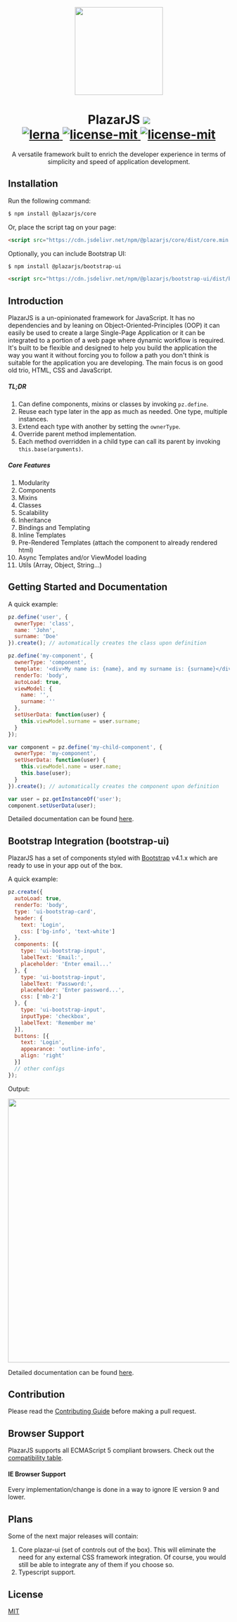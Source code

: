 <p align="center">
  <a href="https://github.com/ProticM/plazar-js">
    <img src="http://www.plazarjs.com/content/images/logo-large.png" width="200" height="200" />
  </a>
  <h1 align="center">
    PlazarJS
  <a href="https://twitter.com/intent/tweet?text=PlazarJS,%20un%2Dopinionated%20framework%20for%20JavaScript%20built%20to%20enrich%20the%20developer%20experience%20in%20terms%20of%20simplicity%20and%20speed%20of%20application%20development&url=https://github.com/ProticM/plazar%2Djs&hashtags=javascript,webdev,webdevelopment">
    <img src="https://img.shields.io/twitter/url/http/shields.io.svg?style=social" />
  </a>
    <br>
    <a href="https://github.com/lerna/lerna">
    <img src="https://img.shields.io/badge/maintained%20with-lerna-cc00ff.svg" alt="lerna" />
    </a>
    <a href="https://www.npmjs.com/package/@plazarjs/core">
    <img src="https://img.shields.io/badge/License-MIT-brightgreen.svg" alt="license-mit" />
    </a>
    <a href="https://www.npmjs.com/package/@plazarjs/core">
    <img src="https://img.shields.io/npm/v/@plazarjs/core.svg?style=flat" alt="license-mit" />
    </a>
  </h1>

  <p align="center">
A versatile framework built to enrich the developer experience in terms of simplicity and speed of application development.
</p>
</p>

## Installation

Run the following command:
```bash
$ npm install @plazarjs/core
```
Or, place the script tag on your page:
```html
<script src="https://cdn.jsdelivr.net/npm/@plazarjs/core/dist/core.min.js"></script>
```
Optionally, you can include Bootstrap UI:
```bash
$ npm install @plazarjs/bootstrap-ui
```
```html
<script src="https://cdn.jsdelivr.net/npm/@plazarjs/bootstrap-ui/dist/bootstrap-ui.min.js"></script>
```

## Introduction

PlazarJS is a un-opinionated framework for JavaScript. It has no dependencies and by leaning on Object-Oriented-Principles (OOP) it can easily be used to create a large Single-Page Application or it can be integrated to a portion of a web page where dynamic workflow is required. It's built to be flexible and designed to help you build the application the way you want it without forcing you to follow a path you don't think is suitable for the application you are developing. The main focus is on good old trio, HTML, CSS and JavaScript.

##### TL;DR

1. Can define components, mixins or classes by invoking `pz.define`.
2. Reuse each type later in the app as much as needed. One type, multiple instances.
3. Extend each type with another by setting the `ownerType`.
4. Override parent method implementation.
5. Each method overridden in a child type can call its parent by invoking `this.base(arguments)`.

##### Core Features

1. Modularity
2. Components
3. Mixins
4. Classes
5. Scalability
6. Inheritance
7. Bindings and Templating
8. Inline Templates
9. Pre-Rendered Templates (attach the component to already rendered html)
10. Async Templates and/or ViewModel loading
11. Utils (Array, Object, String...)

## Getting Started and Documentation

A quick example:

```javascript
pz.define('user', {
  ownerType: 'class',
  name: 'John',
  surname: 'Doe'
}).create(); // automatically creates the class upon definition

pz.define('my-component', {
  ownerType: 'component',
  template: '<div>My name is: {name}, and my surname is: {surname}</div>',
  renderTo: 'body',
  autoLoad: true,
  viewModel: {
    name: '',
    surname: ''
  },
  setUserData: function(user) {
    this.viewModel.surname = user.surname;
  }
});

var component = pz.define('my-child-component', {
  ownerType: 'my-component',
  setUserData: function(user) {
    this.viewModel.name = user.name;
    this.base(user);
  }
}).create(); // automatically creates the component upon definition

var user = pz.getInstanceOf('user');
component.setUserData(user);
```

Detailed documentation can be found <a href="http://www.plazarjs.com">here</a>.

## Bootstrap Integration (bootstrap-ui)

PlazarJS has a set of components styled with [Bootstrap](http://getbootstrap.com/) v4.1.x which are ready to use in your app out of the box.

A quick example:

```javascript 
pz.create({ 
  autoLoad: true, 
  renderTo: 'body', 
  type: 'ui-bootstrap-card',
  header: {
    text: 'Login', 
    css: ['bg-info', 'text-white'] 
  },
  components: [{
    type: 'ui-bootstrap-input',
    labelText: 'Email:',
    placeholder: 'Enter email...'
  }, {
    type: 'ui-bootstrap-input',
    labelText: 'Password:',
    placeholder: 'Enter password...',
    css: ['mb-2']
  }, {
    type: 'ui-bootstrap-input',
    inputType: 'checkbox',
    labelText: 'Remember me'
  }],
  buttons: [{
    text: 'Login',
    appearance: 'outline-info',
    align: 'right'
  }]
  // other configs 
});
```
Output:
<p align="center">
  <a href="https://github.com/ProticM/plazar-js">
    <img src="http://www.plazarjs.com/content/images/bootstrap-example-2.png" width="600" />
  </a>
</p>

Detailed documentation can be found <a href="http://www.plazarjs.com">here</a>.

## Contribution

Please read the <a href="https://github.com/ProticM/plazar-js/blob/master/CONTRIBUTING.md">Contributing Guide</a> before making a pull request.

## Browser Support

PlazarJS supports all ECMAScript 5 compliant browsers. Check out the <a href="http://kangax.github.io/compat-table/es5/">compatibility table</a>.

#### IE Browser Support

Every implementation/change is done in a way to ignore IE version 9 and lower.

## Plans

Some of the next major releases will contain:

1. Core plazar-ui (set of controls out of the box). This will eliminate the need for any external CSS framework integration. Of course, you would still be able to integrate any of them if you choose so.
2. Typescript support.

## License

<a href="https://github.com/ProticM/plazar-js/blob/master/LICENSE">MIT</a>
